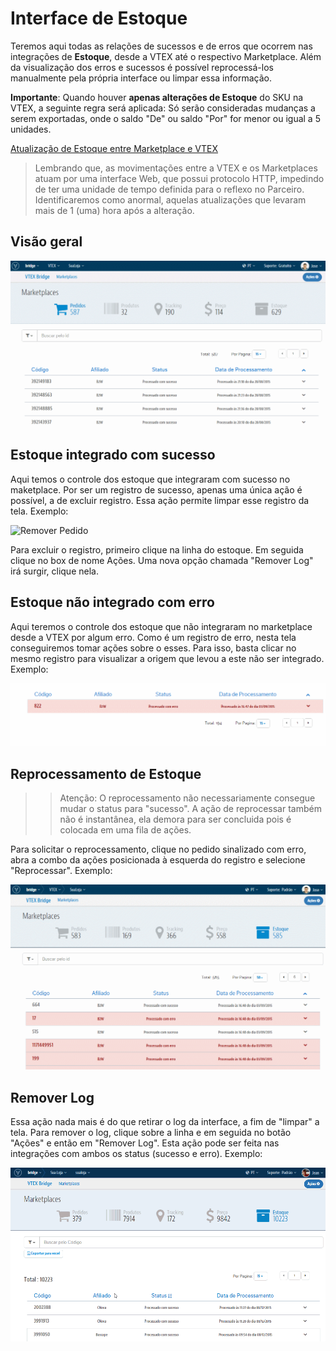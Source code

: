 # Interface de Estoque
Teremos aqui todas as relações de sucessos e de erros que ocorrem nas integrações de **Estoque**, desde a VTEX até o respectivo Marketplace. Além da visualização dos erros e sucessos é possível reprocessá-los manualmente pela própria interface ou limpar essa informação.


**Importante**: Quando houver **apenas alterações de Estoque** do SKU na VTEX, a seguinte regra será aplicada: Só serão consideradas mudanças a serem exportadas, onde o saldo "De" ou saldo "Por" for menor ou igual a 5 unidades.

[Atualização de Estoque entre Marketplace e VTEX](http://help.vtex.com/hc/pt-br/articles/206572797-Atualiza%C3%A7%C3%A3o-de-Estoque-entre-Marketplace-e-VTEX)

> Lembrando que, as movimentações entre a VTEX e os Marketplaces atuam por uma interface Web, que possui protocolo HTTP, impedindo de ter uma unidade de tempo definida para o reflexo no Parceiro. Identificaremos como anormal, aquelas atualizações que levaram mais de 1 (uma) hora após a alteração.

## Visão geral

![Estoque - Visão geral](V_visaogeral_estoque.gif)

## Estoque integrado com sucesso

Aqui temos o controle dos estoque que integraram com sucesso no maketplace. Por ser um registro de sucesso, apenas uma única ação é possível, a de excluir registro. Essa ação permite limpar esse registro da tela.
Exemplo:

![Remover Pedido](V_estoque_remoçao_sucesso.gif)

Para excluir o registro, primeiro clique na linha do estoque. Em seguida clique no box de nome Ações. Uma nova opção chamada "Remover Log" irá surgir, clique nela.

## Estoque não integrado com erro

Aqui teremos o controle dos estoque que não integraram no marketplace desde a VTEX por algum erro. Como é um registro de erro, nesta tela conseguiremos tomar ações sobre o esses.
Para isso, basta clicar no mesmo registro para visualizar a origem que levou a este não ser integrado.
Exemplo:

![Visão geral Bridge](V_analiseerro_estoque.gif)


## Reprocessamento de Estoque

>> Atenção: O reprocessamento não necessariamente consegue mudar o status para "sucesso". A ação de reprocessar também não é instantânea, ela demora para ser concluida pois é colocada em uma fila de ações.



Para solicitar o reprocessamento, clique no pedido sinalizado com erro, abra a combo da ações posicionada à esquerda do registro e selecione "Reprocessar".
Exemplo:

![Visão geral Bridge](V_reprocessandoerro_estoque.gif)

## Remover Log

Essa ação nada mais é do que retirar o log da interface, a fim de "limpar" a tela. Para remover o log, clique sobre a linha e em seguida no botão "Ações" e então em "Remover Log". Esta ação pode ser feita nas integrações com ambos os status (sucesso e erro).
Exemplo:

![Visão geral Bridge](RemoverLog_Estoque.gif)
